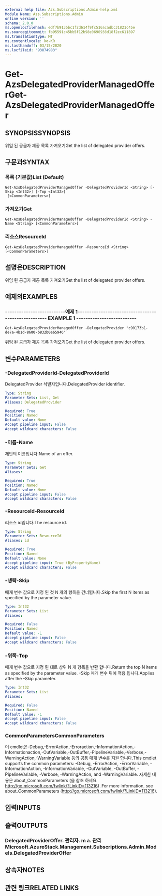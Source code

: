 ```yaml
---
external help file: Azs.Subscriptions.Admin-help.xml
Module Name: Azs.Subscriptions.Admin
online version: ''
schema: 2.0.0
ms.openlocfilehash: edf7b9135bc1f2d614f9fc516acadbc31821c45e
ms.sourcegitcommit: fb95591c45bb5f12b98e0690938d18f2ec611897
ms.translationtype: MT
ms.contentlocale: ko-KR
ms.lasthandoff: 03/15/2020
ms.locfileid: "93874983"
---
```

# <span data-ttu-id="c085a-101">Get-AzsDelegatedProviderManagedOffer</span><span class="sxs-lookup"><span data-stu-id="c085a-101">Get-AzsDelegatedProviderManagedOffer</span></span>

## <span data-ttu-id="c085a-102">SYNOPSIS</span><span class="sxs-lookup"><span data-stu-id="c085a-102">SYNOPSIS</span></span>
<span data-ttu-id="c085a-103">위임 된 공급자 제공 목록 가져오기</span><span class="sxs-lookup"><span data-stu-id="c085a-103">Get the list of delegated provider offers.</span></span>

## <span data-ttu-id="c085a-104">구문과</span><span class="sxs-lookup"><span data-stu-id="c085a-104">SYNTAX</span></span>

### <span data-ttu-id="c085a-105">목록 (기본값)</span><span class="sxs-lookup"><span data-stu-id="c085a-105">List (Default)</span></span>
```
Get-AzsDelegatedProviderManagedOffer -DelegatedProviderId <String> [-Skip <Int32>] [-Top <Int32>]
 [<CommonParameters>]
```

### <span data-ttu-id="c085a-106">가져오기</span><span class="sxs-lookup"><span data-stu-id="c085a-106">Get</span></span>
```
Get-AzsDelegatedProviderManagedOffer -DelegatedProviderId <String> -Name <String> [<CommonParameters>]
```

### <span data-ttu-id="c085a-107">리소스</span><span class="sxs-lookup"><span data-stu-id="c085a-107">ResourceId</span></span>
```
Get-AzsDelegatedProviderManagedOffer -ResourceId <String> [<CommonParameters>]
```

## <span data-ttu-id="c085a-108">설명은</span><span class="sxs-lookup"><span data-stu-id="c085a-108">DESCRIPTION</span></span>
<span data-ttu-id="c085a-109">위임 된 공급자 제공 목록 가져오기</span><span class="sxs-lookup"><span data-stu-id="c085a-109">Get the list of delegated provider offers.</span></span>

## <span data-ttu-id="c085a-110">예제의</span><span class="sxs-lookup"><span data-stu-id="c085a-110">EXAMPLES</span></span>

### <span data-ttu-id="c085a-111">--------------------------예제 1--------------------------</span><span class="sxs-lookup"><span data-stu-id="c085a-111">-------------------------- EXAMPLE 1 --------------------------</span></span>
```
Get-AzsDelegatedProviderManagedOffer -DelegatedProvider "c90173b1-de7a-4b1d-8600-b832b0e65946"
```

<span data-ttu-id="c085a-112">위임 된 공급자 제공 목록 가져오기</span><span class="sxs-lookup"><span data-stu-id="c085a-112">Get the list of delegated provider offers.</span></span>

## <span data-ttu-id="c085a-113">변수</span><span class="sxs-lookup"><span data-stu-id="c085a-113">PARAMETERS</span></span>

### <span data-ttu-id="c085a-114">-DelegatedProviderId</span><span class="sxs-lookup"><span data-stu-id="c085a-114">-DelegatedProviderId</span></span>
<span data-ttu-id="c085a-115">DelegatedProvider 식별자입니다.</span><span class="sxs-lookup"><span data-stu-id="c085a-115">DelegatedProvider identifier.</span></span>

```yaml
Type: String
Parameter Sets: List, Get
Aliases: DelegatedProvider

Required: True
Position: Named
Default value: None
Accept pipeline input: False
Accept wildcard characters: False
```

### <span data-ttu-id="c085a-116">-이름</span><span class="sxs-lookup"><span data-stu-id="c085a-116">-Name</span></span>
<span data-ttu-id="c085a-117">제안의 이름입니다.</span><span class="sxs-lookup"><span data-stu-id="c085a-117">Name of an offer.</span></span>

```yaml
Type: String
Parameter Sets: Get
Aliases: 

Required: True
Position: Named
Default value: None
Accept pipeline input: False
Accept wildcard characters: False
```

### <span data-ttu-id="c085a-118">-ResourceId</span><span class="sxs-lookup"><span data-stu-id="c085a-118">-ResourceId</span></span>
<span data-ttu-id="c085a-119">리소스 id입니다.</span><span class="sxs-lookup"><span data-stu-id="c085a-119">The resource id.</span></span>

```yaml
Type: String
Parameter Sets: ResourceId
Aliases: id

Required: True
Position: Named
Default value: None
Accept pipeline input: True (ByPropertyName)
Accept wildcard characters: False
```

### <span data-ttu-id="c085a-120">-생략</span><span class="sxs-lookup"><span data-stu-id="c085a-120">-Skip</span></span>
<span data-ttu-id="c085a-121">매개 변수 값으로 지정 된 첫 N 개의 항목을 건너뜁니다.</span><span class="sxs-lookup"><span data-stu-id="c085a-121">Skip the first N items as specified by the parameter value.</span></span>

```yaml
Type: Int32
Parameter Sets: List
Aliases: 

Required: False
Position: Named
Default value: -1
Accept pipeline input: False
Accept wildcard characters: False
```

### <span data-ttu-id="c085a-122">-위쪽</span><span class="sxs-lookup"><span data-stu-id="c085a-122">-Top</span></span>
<span data-ttu-id="c085a-123">매개 변수 값으로 지정 된 대로 상위 N 개 항목을 반환 합니다.</span><span class="sxs-lookup"><span data-stu-id="c085a-123">Return the top N items as specified by the parameter value.</span></span>
<span data-ttu-id="c085a-124">-Skip 매개 변수 뒤에 적용 됩니다.</span><span class="sxs-lookup"><span data-stu-id="c085a-124">Applies after the -Skip parameter.</span></span>

```yaml
Type: Int32
Parameter Sets: List
Aliases: 

Required: False
Position: Named
Default value: -1
Accept pipeline input: False
Accept wildcard characters: False
```

### <span data-ttu-id="c085a-125">CommonParameters</span><span class="sxs-lookup"><span data-stu-id="c085a-125">CommonParameters</span></span>
<span data-ttu-id="c085a-126">이 cmdlet은-Debug,-ErrorAction,-Erroraction,-InformationAction,-Informationaction,-OutVariable,-OutBuffer,-PipelineVariable,-Verbose,-WarningAction,-WarningVariable 등의 공통 매개 변수를 지원 합니다.</span><span class="sxs-lookup"><span data-stu-id="c085a-126">This cmdlet supports the common parameters: -Debug, -ErrorAction, -ErrorVariable, -InformationAction, -InformationVariable, -OutVariable, -OutBuffer, -PipelineVariable, -Verbose, -WarningAction, and -WarningVariable.</span></span> <span data-ttu-id="c085a-127">자세한 내용은 about_CommonParameters (을 참조 하세요 http://go.microsoft.com/fwlink/?LinkID=113216) .</span><span class="sxs-lookup"><span data-stu-id="c085a-127">For more information, see about_CommonParameters (http://go.microsoft.com/fwlink/?LinkID=113216).</span></span>

## <span data-ttu-id="c085a-128">입력</span><span class="sxs-lookup"><span data-stu-id="c085a-128">INPUTS</span></span>

## <span data-ttu-id="c085a-129">출력</span><span class="sxs-lookup"><span data-stu-id="c085a-129">OUTPUTS</span></span>

### <span data-ttu-id="c085a-130">DelegatedProviderOffer. 관리자. m a. 관리</span><span class="sxs-lookup"><span data-stu-id="c085a-130">Microsoft.AzureStack.Management.Subscriptions.Admin.Models.DelegatedProviderOffer</span></span>

## <span data-ttu-id="c085a-131">상속자</span><span class="sxs-lookup"><span data-stu-id="c085a-131">NOTES</span></span>

## <span data-ttu-id="c085a-132">관련 링크</span><span class="sxs-lookup"><span data-stu-id="c085a-132">RELATED LINKS</span></span>

